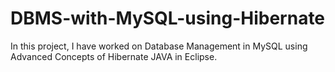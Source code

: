 # DBMS-with-MySQL-using-Hibernate
In this project, I have worked on Database Management in MySQL using Advanced Concepts of Hibernate JAVA in Eclipse.
